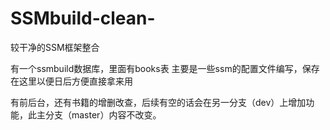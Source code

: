 # SSMbuild-clean-
较干净的SSM框架整合  

有一个ssmbuild数据库，里面有books表
主要是一些ssm的配置文件编写，保存在这里以便日后方便直接拿来用

有前后台，还有书籍的增删改查，后续有空的话会在另一分支（dev）上增加功能，此主分支（master）内容不改变。
